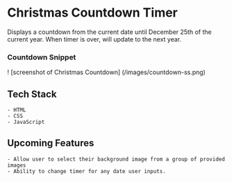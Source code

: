 # Christmas Countdown Timer

Displays a countdown from the current date until December 25th of the current year. When timer is over, will update to the next year.

### Countdown Snippet

! [screenshot of Christmas Countdown] (/images/countdown-ss.png)

## Tech Stack

    - HTML
    - CSS
    - JavaScript

## Upcoming Features

    - Allow user to select their background image from a group of provided images
    - Ability to change timer for any date user inputs.
